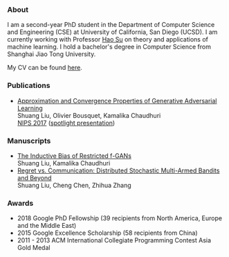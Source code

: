 ### About

I am a second-year PhD student in the Department of Computer Science and Engineering (CSE) at University of California, San Diego (UCSD). I am currently working with Professor [Hao Su](http://cseweb.ucsd.edu/~haosu/) on theory and applications of machine learning. I hold a bachelor's degree in Computer Science from Shanghai Jiao Tong University.

My CV can be found [here](https://shuang-liu.github.io/cv.pdf).

### Publications
* [Approximation and Convergence Properties of
Generative Adversarial Learning](https://arxiv.org/abs/1705.08991)    
Shuang Liu, Olivier Bousquet, Kamalika Chaudhuri   
[NIPS 2017](https://papers.nips.cc/paper/7138-approximation-and-convergence-properties-of-generative-adversarial-learning) ([spotlight presentation](https://nips.cc/Conferences/2017/Schedule?showEvent=10072))

### Manuscripts
* [The Inductive Bias of Restricted f-GANs](https://arxiv.org/abs/1809.04542)  
Shuang Liu, Kamalika Chaudhuri
* [Regret vs. Communication: Distributed Stochastic Multi-Armed Bandits and Beyond](https://arxiv.org/pdf/1504.03509.pdf)    
Shuang Liu, Cheng Chen, Zhihua Zhang   


### Awards

* 2018 Google PhD Fellowship (39 recipients from North America, Europe and the Middle East)
* 2015 Google Excellence Scholarship (58 recipients from China)
* 2011 - 2013 ACM International Collegiate Programming Contest Asia Gold Medal



